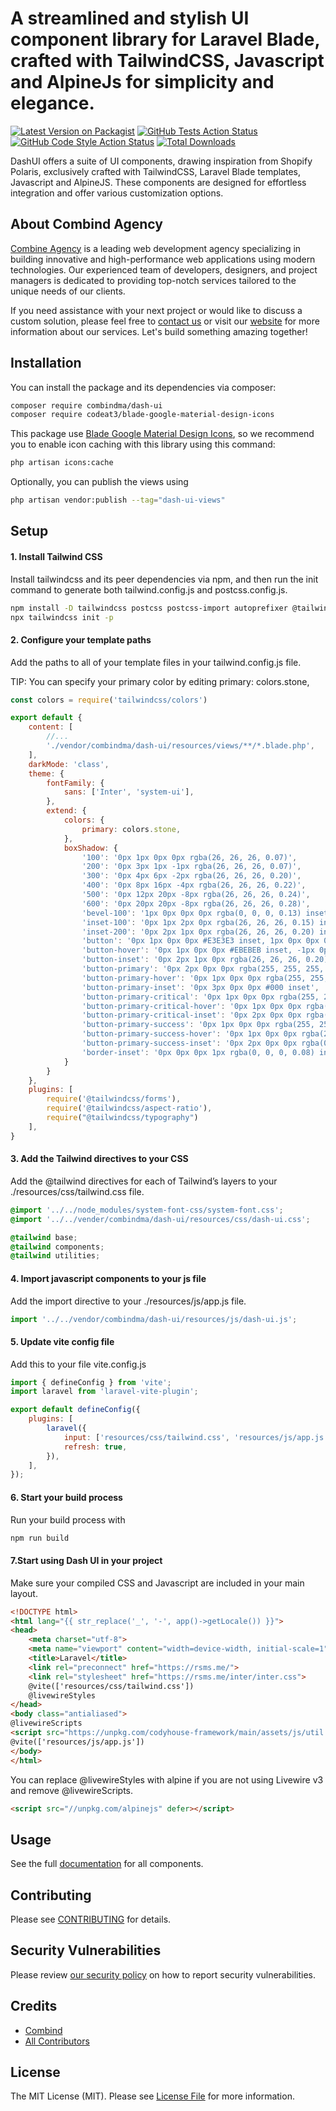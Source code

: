 # A streamlined and stylish UI component library for Laravel Blade, crafted with TailwindCSS, Javascript and AlpineJs for simplicity and elegance.

[![Latest Version on Packagist](https://img.shields.io/packagist/v/combindma/dash-ui.svg?style=flat-square)](https://packagist.org/packages/combindma/dash-ui)
[![GitHub Tests Action Status](https://img.shields.io/github/actions/workflow/status/combindma/dash-ui/run-tests.yml?branch=main&label=tests&style=flat-square)](https://github.com/combindma/dash-ui/actions?query=workflow%3Arun-tests+branch%3Amain)
[![GitHub Code Style Action Status](https://img.shields.io/github/actions/workflow/status/combindma/dash-ui/fix-php-code-style-issues.yml?branch=main&label=code%20style&style=flat-square)](https://github.com/combindma/dash-ui/actions?query=workflow%3A"Fix+PHP+code+style+issues"+branch%3Amain)
[![Total Downloads](https://img.shields.io/packagist/dt/combindma/dash-ui.svg?style=flat-square)](https://packagist.org/packages/combindma/dash-ui)


DashUI offers a suite of UI components, drawing inspiration from Shopify Polaris, exclusively crafted with TailwindCSS, Laravel Blade templates, Javascript and AlpineJS. These components are designed for effortless integration and offer various customization options.

## About Combind Agency

[Combine Agency](https://combind.ma?utm_source=github&utm_medium=banner&utm_campaign=package_name) is a leading web development agency specializing in building innovative and high-performance web applications using modern technologies. Our experienced team of developers, designers, and project managers is dedicated to providing top-notch services tailored to the unique needs of our clients.

If you need assistance with your next project or would like to discuss a custom solution, please feel free to [contact us](mailto:hello@combind.ma) or visit our [website](https://combind.ma?utm_source=github&utm_medium=banner&utm_campaign=package_name) for more information about our services. Let's build something amazing together!


## Installation

You can install the package and its dependencies via composer:

```bash
composer require combindma/dash-ui
composer require codeat3/blade-google-material-design-icons
```

This package use [Blade Google Material Design Icons](https://github.com/codeat3/blade-google-material-design-icons), so we recommend you to enable icon caching with this library using this command:
```bash
php artisan icons:cache
```

Optionally, you can publish the views using

```bash
php artisan vendor:publish --tag="dash-ui-views"
```

## Setup

#### 1. Install Tailwind CSS
Install tailwindcss and its peer dependencies via npm, and then run the init command to generate both tailwind.config.js and postcss.config.js.
```bash
npm install -D tailwindcss postcss postcss-import autoprefixer @tailwindcss/aspect-ratio @tailwindcss/forms @tailwindcss/typography system-font-css
npx tailwindcss init -p
```

#### 2. Configure your template paths
Add the paths to all of your template files in your tailwind.config.js file.

TIP: You can specify your primary color by editing primary: colors.stone,
```javascript
const colors = require('tailwindcss/colors')

export default {
    content: [
        //...
        './vendor/combindma/dash-ui/resources/views/**/*.blade.php',
    ],
    darkMode: 'class',
    theme: {
        fontFamily: {
            sans: ['Inter', 'system-ui'],
        },
        extend: {
            colors: {
                primary: colors.stone,
            },
            boxShadow: {
                '100': '0px 1px 0px 0px rgba(26, 26, 26, 0.07)',
                '200': '0px 3px 1px -1px rgba(26, 26, 26, 0.07)',
                '300': '0px 4px 6px -2px rgba(26, 26, 26, 0.20)',
                '400': '0px 8px 16px -4px rgba(26, 26, 26, 0.22)',
                '500': '0px 12px 20px -8px rgba(26, 26, 26, 0.24)',
                '600': '0px 20px 20px -8px rgba(26, 26, 26, 0.28)',
                'bevel-100': '1px 0px 0px 0px rgba(0, 0, 0, 0.13) inset, -1px 0px 0px 0px rgba(0, 0, 0, 0.13) inset, 0px -1px 0px 0px rgba(0, 0, 0, 0.17) inset, 0px 1px 0px 0px rgba(204, 204, 204, 0.5) inset',
                'inset-100': '0px 1px 2px 0px rgba(26, 26, 26, 0.15) inset, 0px 1px 1px 0px rgba(26, 26, 26, 0.15) inset',
                'inset-200': '0px 2px 1px 0px rgba(26, 26, 26, 0.20) inset, 1px 0px 1px 0px rgba(26, 26, 26, 0.12) inset, -1px 0px 1px 0px rgba(26, 26, 26, 0.12) inset',
                'button': '0px 1px 0px 0px #E3E3E3 inset, 1px 0px 0px 0px #E3E3E3 inset, -1px 0px 0px 0px #E3E3E3 inset, 0px -1px 0px 0px #B5B5B5 inset',
                'button-hover': '0px 1px 0px 0px #EBEBEB inset, -1px 0px 0px 0px #EBEBEB inset, 1px 0px 0px 0px #EBEBEB inset, 0px -1px 0px 0px #CCC inset',
                'button-inset': '0px 2px 1px 0px rgba(26, 26, 26, 0.20) inset, 1px 0px 1px 0px rgba(26, 26, 26, 0.12) inset, -1px 0px 1px 0px rgba(26, 26, 26, 0.12) inset',
                'button-primary': '0px 2px 0px 0px rgba(255, 255, 255, 0.2) inset, 2px 0px 0px 0px rgba(255, 255, 255, 0.2) inset, -2px 0px 0px 0px rgba(255, 255, 255, 0.2) inset, 0px -1px 0px 1px #000 inset, 0px 1px 0px 0px #000 inset',
                'button-primary-hover': '0px 1px 0px 0px rgba(255, 255, 255, 0.24) inset, 1px 0px 0px 0px rgba(255, 255, 255, 0.20) inset, -1px 0px 0px 0px rgba(255, 255, 255, 0.20) inset, 0px 0px 0px 0px #000 inset, 0px 0px 0px 0px #1A1A1A',
                'button-primary-inset': '0px 3px 0px 0px #000 inset',
                'button-primary-critical': '0px 1px 0px 0px rgba(255, 255, 255, 0.48) inset, -1px 0px 0px 0px rgba(255, 255, 255, 0.20) inset, 1px 0px 0px 0px rgba(255, 255, 255, 0.20) inset, 0px -1.5px 0px 0px rgba(0, 0, 0, 0.25) inset',
                'button-primary-critical-hover': '0px 1px 0px 0px rgba(255, 255, 255, 0.48) inset, 1px 0px 0px 0px rgba(255, 255, 255, 0.20) inset, -1px 0px 0px 0px rgba(255, 255, 255, 0.20) inset, 0px -1.5px 0px 0px rgba(0, 0, 0, 0.25) inset',
                'button-primary-critical-inset': '0px 2px 0px 0px rgba(0, 0, 0, 0.60) inset, 1px 0px 1px 0px rgba(0, 0, 0, 0.20) inset, -1px 0px 1px 0px rgba(0, 0, 0, 0.20) inset',
                'button-primary-success': '0px 1px 0px 0px rgba(255, 255, 255, 0.48) inset, -1px 0px 0px 0px rgba(255, 255, 255, 0.20) inset, 1px 0px 0px 0px rgba(255, 255, 255, 0.20) inset, 0px -1.5px 0px 0px rgba(0, 0, 0, 0.25) inset',
                'button-primary-success-hover': '0px 1px 0px 0px rgba(255, 255, 255, 0.48) inset, 1px 0px 0px 0px rgba(255, 255, 255, 0.20) inset, -1px 0px 0px 0px rgba(255, 255, 255, 0.20) inset, 0px -1.5px 0px 0px rgba(0, 0, 0, 0.25) inset',
                'button-primary-success-inset': '0px 2px 0px 0px rgba(0, 0, 0, 0.60) inset, 1px 0px 1px 0px rgba(0, 0, 0, 0.20) inset, -1px 0px 1px 0px rgba(0, 0, 0, 0.20) inset',
                'border-inset': '0px 0px 0px 1px rgba(0, 0, 0, 0.08) inset',
            }
        }
    },
    plugins: [
        require('@tailwindcss/forms'),
        require('@tailwindcss/aspect-ratio'),
        require("@tailwindcss/typography")
    ],
}
```

#### 3. Add the Tailwind directives to your CSS
Add the @tailwind directives for each of Tailwind’s layers to your ./resources/css/tailwind.css file.
```css
@import '../../node_modules/system-font-css/system-font.css';
@import '../../vender/combindma/dash-ui/resources/css/dash-ui.css';

@tailwind base;
@tailwind components;
@tailwind utilities;
```

#### 4. Import javascript components to your js file
Add the import directive to your ./resources/js/app.js file.
```javascript
import '../../vendor/combindma/dash-ui/resources/js/dash-ui.js';
```

#### 5. Update vite config file
Add this to your file vite.config.js
```javascript
import { defineConfig } from 'vite';
import laravel from 'laravel-vite-plugin';

export default defineConfig({
    plugins: [
        laravel({
            input: ['resources/css/tailwind.css', 'resources/js/app.js'],
            refresh: true,
        }),
    ],
});
```

#### 6. Start your build process
Run your build process with
```bash
npm run build
```

#### 7.Start using Dash UI in your project
Make sure your compiled CSS and Javascript are included in your main layout.
```html
<!DOCTYPE html>
<html lang="{{ str_replace('_', '-', app()->getLocale()) }}">
<head>
    <meta charset="utf-8">
    <meta name="viewport" content="width=device-width, initial-scale=1">
    <title>Laravel</title>
    <link rel="preconnect" href="https://rsms.me/">
    <link rel="stylesheet" href="https://rsms.me/inter/inter.css">
    @vite(['resources/css/tailwind.css'])
    @livewireStyles
</head>
<body class="antialiased">
@livewireScripts
<script src="https://unpkg.com/codyhouse-framework/main/assets/js/util.js"></script>
@vite(['resources/js/app.js'])
</body>
</html>
```

You can replace @livewireStyles with alpine if you are not using Livewire v3 and remove @livewireScripts.
```html
<script src="//unpkg.com/alpinejs" defer></script>
```

## Usage
See the full [documentation](https://combind.notion.site/Dash-UI-288a0eaa11854c69acae5da7842ee788?pvs=4) for all components. 

## Contributing

Please see [CONTRIBUTING](CONTRIBUTING.md) for details.

## Security Vulnerabilities

Please review [our security policy](../../security/policy) on how to report security vulnerabilities.

## Credits

- [Combind](https://github.com/Combind)
- [All Contributors](../../contributors)

## License

The MIT License (MIT). Please see [License File](LICENSE.md) for more information.
